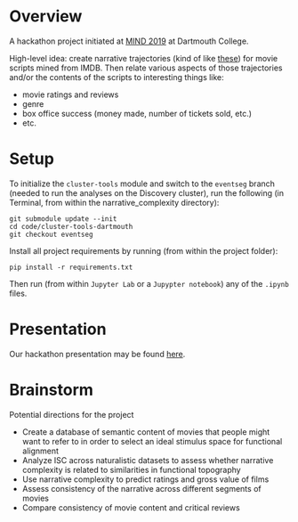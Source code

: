 # Overview

A hackathon project initiated at [MIND 2019](https://mindsummerschool.org/current_year.html) at Dartmouth College.

High-level idea: create narrative trajectories (kind of like [these](https://github.com/ContextLab/sherlock-topic-model-paper)) for movie scripts mined from IMDB.  Then relate various aspects of those trajectories and/or the contents of the scripts to interesting things like:
- movie ratings and reviews
- genre
- box office success (money made, number of tickets sold, etc.)
- etc.

# Setup

To initialize the `cluster-tools` module and switch to the `eventseg` branch (needed to run the analyses on the Discovery cluster), run the following (in Terminal, from within the narrative_complexity directory):

```
git submodule update --init
cd code/cluster-tools-dartmouth
git checkout eventseg
```

Install all project requirements by running (from within the project folder):
```
pip install -r requirements.txt
```

Then run (from within `Jupyter Lab` or a `Jupypter notebook`) any of the `.ipynb` files.

# Presentation

Our hackathon presentation may be found [here](https://docs.google.com/presentation/d/1pWY2tV-5vg0wTS-ujJM0wq9TBW_hfLN1kz_Bud37cR0/edit?usp=sharing).

# Brainstorm

Potential directions for the project
- Create a database of semantic content of movies that
    people might want to refer to in order to select
    an ideal stimulus space for functional alignment
- Analyze ISC across naturalistic datasets to assess
    whether narrative complexity is related to similarities
    in functional topography
- Use narrative complexity to predict ratings and gross 
    value of films
- Assess consistency of the narrative across different 
    segments of movies
- Compare consistency of movie content and critical reviews
